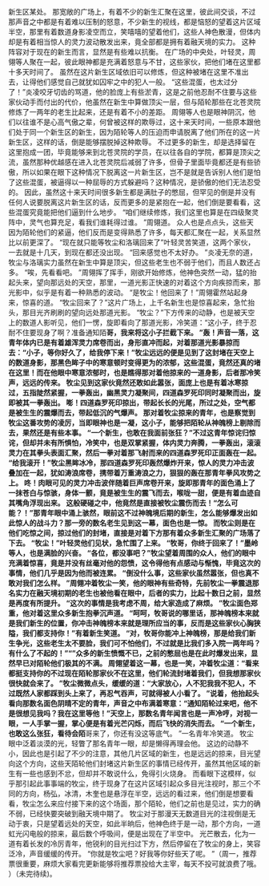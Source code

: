 新生区某处。
那宽敞的广场上，有着不少的新生汇聚在这里，彼此间交谈，不过那声音之中都是有着难以压制的怒意，不少新生的视线，都是恼怒的望着这片区域半空，那里有着数道身影凌空而立，笑嘻嘻的望着他们，这些人神色散漫，但体内却是有着相当惊人的灵力波动散发出来，竟全部都是拥有着融天境的实力。
这种阵容对于现在的新生而言，显然是有些难以抗衡。
在广场的中央处，叶轻灵，周翎等人聚在一起，彼此眼神都是充满着怒意与不甘，这些家伙，把他们堵在这里都十多天时间了。
虽然在这片新生区域依旧可以修炼，但这种被堵在这里不准出去，让得他们感觉自己就犹如囚牢之中的犯人一般。
“这些混蛋，也太过分了！”炎凌咬牙切齿的骂道，他的脸庞上有些淤青，这是之前他忍耐不住要与这些家伙动手而付出的代价，他虽然在新生中算做顶尖一层，但与陌轮那些在北苍灵院修炼了一两年的老生比起来，还是有着不小的差距。
周翎等人也是眼神阴沉，他们以往谁不是心高气傲之辈，何曾被这样的欺辱过，这十来天时间，一些原本跟他们处于同一个新生区的新生，因为陌轮等人的压迫而申请脱离了他们所在的这一片新生区，这样的话，倒是能够摆脱掉这种欺辱。
不过更多的新生，却是选择留在这里抱成一团，毕竟能够来到北苍灵院的学员，在以往各自的学院，都算是顶尖之流，虽然那种优越感在进入北苍灵院后减弱了许多，但骨子里面毕竟都还是有些骄傲，所以如果在眼下这种情况下脱离这一片新生区，岂不是就是告诉别人他们是怕了这些混蛋，被逼得以一种屈辱的方式躲避吗？这种情况，是骄傲的他们无法忍受的。
因此，虽然这十来天时间很多新生都是满肚子的憋屈，但罕见的倒是并没有任何人说要脱离这片新生区的话，反而更多的是紧抱在一起，他们倒是要看看，这些混蛋究竟能把他们逼到什么地步。
“咱们继续修炼，我们这里也算是在四级聚灵阵中，灵气也算充足，看我们谁耗得过谁。
”周翎道。
众人也是点点头，这些天因为陌轮他们的紧逼，他们反而是变得熟悉了许多，每天都汇聚在一起，关系显然比以前更深了。
“现在就只能等牧尘和洛璃回来了”叶轻灵苦笑道，这两个家伙，一去就是十几天，到现在都还没出现。
“回来感觉也不太好办。
”炎凌无奈的道，牧尘与洛璃实力虽然在新生中算是顶尖，但这些老生也不弱于他们，而且人数还占多。
“唉，先看看吧。
”周翎挥了挥手，刚欲开始修炼，他神色突然一动，猛的抬起头来，望向那远处的天空，那里，一道光影正快速的对着这个方向疾掠而来，那光影中，似乎是有着一种熟悉的波动。
“是牧尘！他回来了！”周翎霍然站起身来，惊喜的道。
“牧尘回来了？”这片广场上，上千名新生也是惊喜起来，急忙抬头，那目光齐刷刷的望向远处那道光影。
“牧尘？”下方传来的动静，也是被天空上的数道人影听见，他们一愣，旋即看向了那道光影，冷笑道：“这小子，终于忍耐不住要现身了啊？准备通知陌**哥，我来将这小子拦截下来。
”轰！声音一落，这青年体内已是有着雄浑灵力席卷而出，身形直冲而起，对着那道光影暴掠而去：“小子，等你好久了，给我停下来！”牧尘远远的便是见到了这封堵在天空上的数道身影，那黑色眸子中的寒意顿时变得更为的浓郁，这些混蛋，竟然还真的堵在这里！而在他眼中寒意浓郁时，也是瞧得那对着他掠来的一道身影，后者那冷笑声，远远的传来。
牧尘见到这家伙竟然还敢如此嚣张，面庞上也是有着冰寒掠过，五指陡然紧握，一拳轰出，幽黑灵力凝聚间，四道森罗死印同时凝聚而出，旋即被其一拳轰出。
嘭！四道森罗死印掠出，带起长长的光尾，所过之处，空气都是被生生的震爆而去，带起低沉的气爆声。
那对着牧尘掠来的青年，也是察觉到牧尘这番攻势的凌厉，当即眼神也是一凝，这小子，能够把陌轮从神魄榜上剔除而去，果然还是有些本事。
“一个新生，也敢在我面前张狂？”不过这青年惊诧归惊诧，但却并未有所惧怕，冷笑中，也是双掌紧握，体内灵力奔腾，一拳轰出，滚滚灵力在其拳头表面汇聚，然后一拳对着那飞射而来的四道森罗死印正面轰在一起。
“给我滚开！”牧尘黑眸冰冷，那四道森罗死印轰然爆炸开来，惊人的灵力冲击波叠加在一起，犹如涛浪席卷，携带着万重涛浪之力，狠狠的轰在那青年拳风攻势之上。
咚！肉眼可见的灵力冲击波伴随着巨声席卷开来，旋即那青年的面色涌上了一抹苍白与惊骇，身体一颤，竟是被生生的震飞而去，喉咙一甜，便是有着血迹自其嘴角浮现出来。
这般硬碰之中，他竟然是直接被牧尘震伤而去！“怎么可能？！”那青年眼中涌上骇然，眼前这不过神魄境后期的新生，怎么能够爆发出如此惊人的战斗力？那一旁的数名老生见到这一幕，面色也是一惊。
而牧尘则是在他们吃惊之间，掠过他们的封堵，直接是对着下方那有着众多新生汇聚的广场落了下去。
“牧尘！”叶轻灵他们见状，急忙围了上来。
“牧哥，你终于回来了！”墨岭等人，也是满脸的兴奋。
“各位，都没事吧？”牧尘望着周围的众人，他们的眼中充满着惊喜，竟是并没有丝毫对他的怨愤，这令得他有点感动与惭愧，毕竟这次的事情，他们几乎是因为他而被连累。
“倒没什么事，这些家伙虽然嚣张，但也真不敢对我们怎么样。
”周翎冲着牧尘一笑，他的眼神有些奇特，先前牧尘一拳震退那名实力在融天境初期的老生也被他看在眼中，后者的实力，比起十数日之前，显然是再度有所提升。
“这次的事情是我考虑不周，给大家造成了麻烦。
”牧尘面色郑重，他对着这里众多新生抱拳沉声道。
“呵呵，牧哥说的哪里话，那神魄榜本来就是我们新生的位置，你冲击神魄榜本来就是理所应当的事，反而是这些家伙心胸狭隘，我们都支持你！”有着新生笑道。
“对，牧哥你能冲上神魄榜，那是给我们新生争光，这些老生太不要脸，我们可不怕他们，不过就是比我们多入院一两年吗？有什么了不起的！”“”众多的新生愤慨不已，之前的憋屈也是在此时爆发出来，显然早已对陌轮他们极其的不满。
周翎望着这一幕，也是一笑，冲着牧尘道：“看来都挺支持你的不过现在陌轮那家伙不在这里，他们轮流封堵着我们，但我想那家伙很快就会来了。
”牧尘微微点头，缓缓的道：“大家放心，人不犯我我不犯人，不过既然人家都踩到头上来了，再忍气吞声，可就得被人小看了。
”说着，他抬起头看向那数名面色阴晴不定的青年，声音之中布满着寒意：“通知陌轮过来吧，他不是很想见我吗？我在这里等他！”天空上，那数名青年闻言也是一声冷哼，对视一眼，一人手掌一握，掌心便是有着光芒闪烁，而后飞快的消失而去。
“一个新生，也敢这么张狂，看待会陌**哥来了，你还有没这等底气。
”一名青年冷笑道。
牧尘眼中泛着淡漠的光，轻瞥了那名青年一眼，却是懒得再理会他。
这边的动静不小，因此也是引起了不少的注意，其他几片区域的新生，也是远远的掠来，目光望向这个方向，这些天陌轮他们封堵这片新生区的事情已经传开，虽然其他区域的新生有一些也感到不忿，但却并不敢说什么，免得引火烧身。
而看眼下这模样，似乎那引起此事事端的牧尘，终于现身了在这片区域引起众多目光注视时，那三个不同的方向，杨弘，冰清，木奎也是悬浮在半空，远远的看过来，他们倒是想要看看，牧尘怎么来应付接下来的这个场面，那个陌轮，他们之前也是见过，实力的确不弱，已经快要突破到融天境中期了。
牧尘对于那漫天无数道目光的注视倒是无动于衷，只是望着远处的天空，如此半晌后，他神色终于是一动，那个方向，一道虹光闪电般的掠来，最后数个呼吸间，便是出现在了半空中。
光芒散去，化为一道有着长发的冷厉青年，他锐利的目光扫过下方，然后停留在了牧尘的身上，笑容泛冷，声音缓缓的传开。
“你就是牧尘吧？好我等你好些天了呢。
”（周一，推荐票很重要，麻烦大家看完更新能够将推荐票投给大主宰，每天不投可就浪费了哦。
）（未完待续)。
